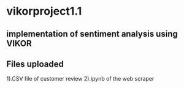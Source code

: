 # vikorproject1.1

implementation of sentiment analysis using VIKOR
----------------
Files uploaded
---------------
1).CSV file of customer review
2).ipynb of the web scraper

